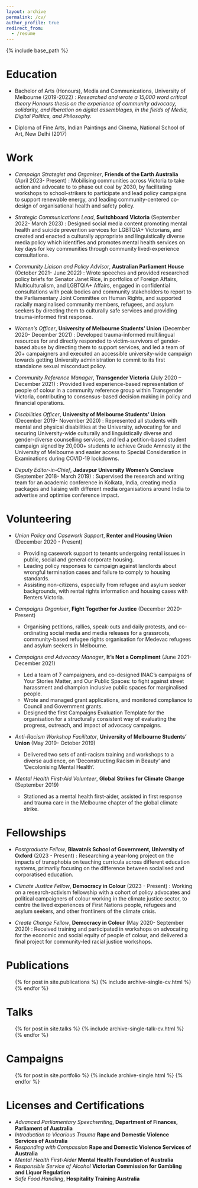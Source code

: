 ```yaml
---
layout: archive
permalink: /cv/
author_profile: true
redirect_from:
  - /resume
---
```


{% include base_path %}

Education
======
* Bachelor of Arts (Honours), Media and Communications, University of Melbourne (2019-2022)
:    _Researched and wrote a 15,000 word critical theory Honours thesis on the experience of community advocacy, solidarity, and liberation on digital assemblages, in the fields of Media, Digital Politics, and Philosophy._ 

* Diploma of Fine Arts, Indian Paintings and Cinema, National School of Art, New Delhi (2017)

Work
======
* _Campaign Strategist and Organiser_, **Friends of the Earth Australia** (April 2023- Present)
  :  Mobilising communities across Victoria to take action and advocate to to phase out coal by 2030, by facilitating workshops to school-strikers to participate and lead policy campaigns to support renewable energy, and leading community-centered co-design of organisational health and safety policy.

* _Strategic Communications Lead_, **Switchboard Victoria** (September 2022- March 2023)
  :  Designed social media content promoting mental health and suicide prevention services for LGBTQIA+ Victorians, and created and enacted a culturally appropriate and linguistically diverse media policy which identifies and promotes mental health services on key days for key communities through community lived-experience consultations.

* _Community Liaison and Policy Advisor_, **Australian Parliament House** (October 2021- June 2022)
  :  Wrote speeches and provided researched policy briefs for Senator Janet Rice, in portfolios of Foreign Affairs, Multiculturalism, and LGBTQIA+ Affairs, engaged in confidential consultations with peak bodies and community stakeholders to report to the Parliamentary Joint Committee on Human Rights, and supported racially marginalised community members, refugees, and asylum seekers by directing them to culturally safe services and providing trauma-informed first response.

* _Women’s Officer_, **University of Melbourne Students’ Union** (December 2020- December 2021)
  :  Developed trauma-informed multilingual resources for and directly responded to victim-survivors of gender-based abuse by directing them to support services, and led a team of 20+ campaigners and executed an accessible university-wide campaign towards getting University administration to commit to its first standalone sexual misconduct policy.

* _Community Reference Manager_, **Transgender Victoria** (July 2020 – December 2021)
  :  Provided lived experience-based representation of people of colour in a community reference group within Transgender Victoria, contributing to consensus-based decision making in policy and financial operations. 

* _Disabilities Officer_, **University of Melbourne Students’ Union** (December 2019- November 2020)
  :  Represented all students with mental and physical disabilities at the University, advocating for and securing University-wide culturally and linguistically diverse and gender-diverse counselling services, and led a petition-based student campaign signed by 20,000+ students to achieve Grade Amnesty at the University of Melbourne and easier access to Special Consideration in Examinations during COVID-19 lockdowns.

* _Deputy Editor-in-Chief_, **Jadavpur University Women’s Conclave** (September 2018- March 2019)
  :  Supervised the research and writing team for an academic conference in Kolkata, India, creating media packages and liaising with different media organisations around India to advertise and optimise conference impact. 

    
Volunteering
======
* _Union Policy and Casework Support_, **Renter and Housing Union** (December 2020 - Present)
  * Providing casework support to tenants undergoing rental issues in public, social and general corporate housing.
  * Leading policy responses to campaign against landlords about wrongful termination cases and failure to comply to housing standards.
  * Assisting non-citizens, especially from refugee and asylum seeker backgrounds, with rental rights information and housing cases with Renters Victoria.

* _Campaigns Organiser_, **Fight Together for Justice** (December 2020- Present)
  * Organising petitions, rallies, speak-outs and daily protests, and co-ordinating social media and media releases for a grassroots, community-based refugee rights organisation for Medevac refugees and asylum seekers in Melbourne. 

* _Campaigns and Advocacy Manager_, **It’s Not a Compliment** (June 2021- December 2021)
  * Led a team of 7 campaigners, and co-designed INAC’s campaigns of Your Stories Matter, and Our Public Spaces: to fight against street harassment and champion inclusive public spaces for marginalised people.
  * Wrote and managed grant applications, and monitored compliance to Council and Government grants.
  * Designed the first Campaigns Evaluation Template for the organisation for a structurally consistent way of evaluating the progress, outreach, and impact of advocacy campaigns. 

* _Anti-Racism Workshop Facilitator_, **University of Melbourne Students’ Union** (May 2019- October 2019)
  * Delivered two sets of anti-racism training and workshops to a diverse audience, on ‘Deconstructing Racism in Beauty’ and ‘Decolonising Mental Health’.
 
* _Mental Health First-Aid Volunteer_, **Global Strikes for Climate Change** (September 2019)
  * Stationed as a mental health first-aider, assisted in first response and trauma care in the Melbourne chapter of the global climate strike. 

  
Fellowships
======
* _Postgraduate Fellow_, **Blavatnik School of Government, University of Oxford** (2023 - Present)
  :  Researching a year-long project on the impacts of transphobia on teaching curricula across different education systems, primarily focusing on the difference between socialised and corporatised education. 

* _Climate Justice Fellow_, **Democracy in Colour** (2023 - Present)
  :  Working on a research-activism fellowship with a cohort of policy advocates and political campaigners of colour working in the climate justice sector, to centre the lived experiences of First Nations people, refugees and asylum seekers, and other frontliners of the climate crisis.
  
* _Create Change Fellow_, **Democracy in Colour** (May 2020- September 2020)
  :  Received training and participated in workshops on advocating for the economic and social equity of people of colour, and delivered a final project for community-led racial justice workshops. 

Publications
======
  <ul>{% for post in site.publications %}
    {% include archive-single-cv.html %}
  {% endfor %}</ul>
  
Talks
======
  <ul>{% for post in site.talks %}
    {% include archive-single-talk-cv.html %}
  {% endfor %}</ul>

Campaigns
=====
<ul>{% for post in site.portfolio %}
  {% include archive-single.html %}
{% endfor %}</ul>

Licenses and Certifications 
======
* _Advanced Parliamentary Speechwriting_, **Department of Finances, Parliament of Australia**
* _Introduction to Vicarious Trauma_ **Rape and Domestic Violence Services of Australia**
* _Responding with Compassion_ **Rape and Domestic Violence Services of Australia**
* _Mental Health First-Aider_ **Mental Health Foundation of Australia**
* _Responsible Service of Alcohol_ **Victorian Commission for Gambling and Liquor Regulation**
* _Safe Food Handling_, **Hospitality Training Australia**
